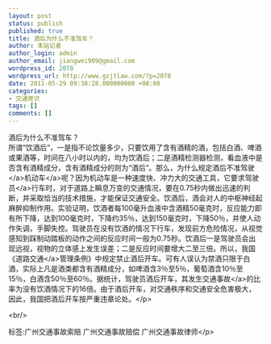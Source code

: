 ```yaml
---
layout: post
status: publish
published: true
title: 酒后为什么不准驾车？
author: 本站记者
author_login: admin
author_email: jiangwei909@gmail.com
wordpress_id: 2078
wordpress_url: http://www.gzjtlaw.com/?p=2078
date: 2011-05-29 09:30:28.000000000 +08:00
categories:
- 交通常识
tags: []
comments: []
---
```

<p>酒后为什么不准驾车？<br> 所谓&ldquo;饮酒后&rdquo;，一是指不论饮量多少，只要饮用了含有酒精的酒，包括白酒、啤酒或果酒等，时间在八小时以内的，均为饮酒后；二是酒精检测器检测，看血液中是否含有酒精成分，含有酒精成分的则为&ldquo;酒后&rdquo;。那么，为什么规定酒后不准<a>驾驶<&#47;a><a>机动车<&#47;a>呢？因为机动车是一种速度快、冲力大的交通工具，它要求<a>驾驶员<&#47;a>行车时，对于道路上瞬息万变的交通情况，要在0.75秒内做出迅速的判断，并采取恰当的技术措施，才能保证交通安全。饮酒后，酒会对人的中枢神经起麻醉抑制作用。实验证明，饮酒者每100毫升血液中含酒精50毫克时，反应能力即有所下降，达到100毫克时，下降约35％，达到150毫克时，下降50％，并使人动作失调，手脚失控。驾驶员在没有饮酒的情况下行车，发现前方危险情况，从视觉感知到踩制动踏板的动作之间的反应时间一般为0.75秒。饮酒后一是驾驶员会出现远视，视物的立体感上发生误差；二是反应时间要增大二至三倍。所以，我国《<a>道路交通<&#47;a>管理条例》中规定禁止酒后开车。可有人误认为禁酒只限于白酒，实际上凡是酒类都含有酒精成分，如啤酒含3％至5％，葡萄酒含10％至15％，白酒含50％至60％。据统计，驾驶员酒后开车，其发生<a>交通事故<&#47;a>的比率为没有饮酒情况下的16倍。由于酒后开车，对交通秩序和交通安全危害极大，因此，我国把酒后开车按严重违章论处。<&#47;p><br&#47;><p>标签:广州交通事故索赔 广州交通事故赔偿 广州交通事故律师<&#47;p>
